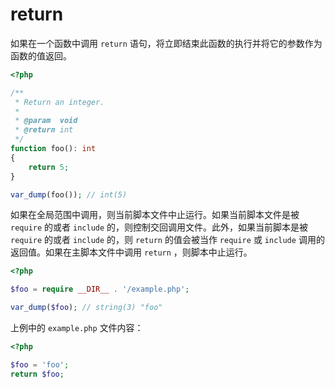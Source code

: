 # return

如果在一个函数中调用 `return` 语句，将立即结束此函数的执行并将它的参数作为函数的值返回。

```php
<?php

/**
 * Return an integer.
 *
 * @param  void
 * @return int
 */
function foo(): int
{
    return 5;
}

var_dump(foo()); // int(5)

```

如果在全局范围中调用，则当前脚本文件中止运行。如果当前脚本文件是被 `require` 的或者 `include` 的，则控制交回调用文件。此外，如果当前脚本是被 `require` 的或者 `include` 的，则 `return` 的值会被当作 `require` 或 `include` 调用的返回值。如果在主脚本文件中调用 `return` ，则脚本中止运行。

```php
<?php

$foo = require __DIR__ . '/example.php';

var_dump($foo); // string(3) "foo"

```

上例中的 `example.php` 文件内容：

```php
<?php

$foo = 'foo';
return $foo;

```

